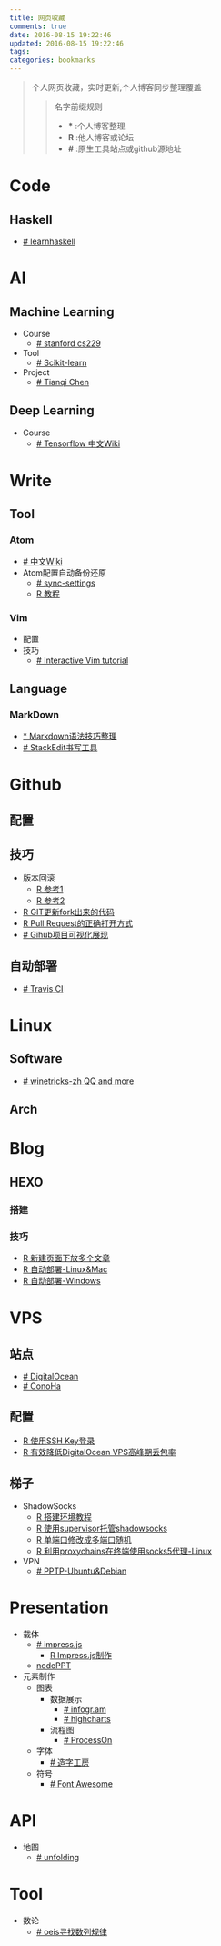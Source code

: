 ```yaml
---
title: 网页收藏
comments: true
date: 2016-08-15 19:22:46
updated: 2016-08-15 19:22:46
tags:
categories: bookmarks
---
```


> 个人网页收藏，实时更新,个人博客同步整理覆盖
>
> > 名字前缀规则  
> > - **\*** :个人博客整理
> > - **R** :他人博客或论坛
> > - **#** :原生工具站点或github源地址
<!-- more -->

# Code
## Haskell
- [# learnhaskell](https://github.com/bitemyapp/learnhaskell)

# AI
## Machine Learning
- Course
  - [# stanford cs229](http://cs229.stanford.edu/materials.html)
- Tool
  - [# Scikit-learn](http://scikit-learn.org/)
- Project
  - [# Tianqi Chen](http://homes.cs.washington.edu/~tqchen/)

## Deep Learning
- Course
  - [# Tensorflow 中文Wiki](http://wiki.jikexueyuan.com/project/tensorflow-zh/)

# Write
## Tool
### Atom
- [# 中文Wiki](http://wiki.jikexueyuan.com/project/atom/)
- Atom配置自动备份还原
  - [# sync-settings](https://atom.io/packages/sync-settings)
  - [R 教程](http://www.07net01.com/2015/08/893825.html)

### Vim
- 配置
- 技巧
  - [# Interactive Vim tutorial](http://www.openvim.com/)

## Language
### MarkDown
- [\* Markdown语法技巧整理](http://moonfoam.github.io/2016/06/07/Markdown%E8%AF%AD%E6%B3%95%E6%8A%80%E5%B7%A7%E6%95%B4%E7%90%86/)
- [# StackEdit书写工具](https://stackedit.io/editor)

# Github
## 配置

## 技巧
- 版本回滚
  - [R 参考1](http://www.fwolf.com/blog/post/441)
  - [R 参考2](http://ruby-china.org/topics/11637)
- [R GIT更新fork出来的代码](http://blog.sina.com.cn/s/blog_411fed0c0102vhlb.html)
- [R Pull Request的正确打开方式](http://blog.csdn.net/zhangdaiscott/article/details/17438153)
- [# Gihub项目可视化展现](http://codeology.braintreepayments.com/featured)

## 自动部署
- [# Travis CI](https://travis-ci.org)

# Linux
## Software
- [# winetricks-zh QQ and more](https://github.com/hillwoodroc/winetricks-zh)

## Arch

# Blog
## HEXO
### 搭建

### 技巧
- [R 新建页面下放多个文章](http://www.zhihu.com/question/33324071)
- [R 自动部署-Linux&Mac](http://www.jianshu.com/p/7f05b452fd3a)
- [R 自动部署-Windows](http://www.jianshu.com/p/fff7b3384f46)

# VPS
## 站点
- [# DigitalOcean](https://www.digitalocean.com/)
- [# ConoHa](https://www.conoha.jp/conoha/)

## 配置
- [R 使用SSH Key登录](http://www.duoluodeyu.com/1114.html)
- [R 有效降低DigitalOcean VPS高峰期丢包率](https://typeblog.net/net-speeder-to-improve-shadowsocks/)

## 梯子
- ShadowSocks
  - [R 搭建环境教程](https://blog.phpgao.com/shadowsocks_on_linux.html)
  - [R 使用supervisor托管shadowsocks](https://blog.phpgao.com/supervisor_shadowsocks.html)
  - [R 单端口修改成多端口随机](http://tieba.baidu.com/p/3733566612)
  - [R 利用proxychains在终端使用socks5代理-Linux](http://www.tuicool.com/articles/rUNFF3)
- VPN
  - [# PPTP-Ubuntu&Debian](https://github.com/viljoviitanen/setup-simple-pptp-vpn)

# Presentation
- 载体
  - [# impress.js](https://github.com/impress/impress.js)
    - [R Impress.js制作](https://segmentfault.com/a/1190000002677883)
  - [nodePPT](https://github.com/ksky521/nodePPT)
- 元素制作
  - 图表
    - 数据展示
      - [# infogr.am](https://infogr.am/)
      - [# highcharts](http://www.highcharts.com/)
    - 流程图
      - [# ProcessOn](https://processon.com/)
  - 字体
    - [# 造字工房](http://www.makefont.com/)
  - 符号
    - [# Font Awesome](http://fontawesome.io/)
# API
- 地图
  - [# unfolding ](http://unfoldingmaps.org/tutorials/mapprovider-and-tiles.html)

# Tool
- 数论
  - [# oeis寻找数列规律](https://oeis.org/)
